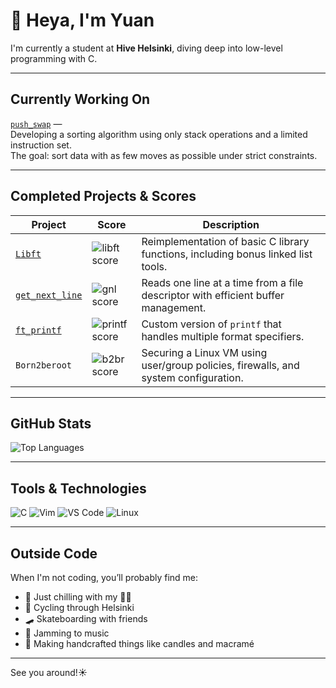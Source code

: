 

# 👋 Heya, I'm Yuan

I'm currently a student at **Hive Helsinki**, diving deep into low-level programming with C.  

---

## Currently Working On

[`push_swap`](https://github.com/Justyuanz/push_swap) —  
Developing a sorting algorithm using only stack operations and a limited instruction set.  
The goal: sort data with as few moves as possible under strict constraints.

---

##  Completed Projects & Scores

| Project | Score | Description |
|---------|-------|-------------|
| [`Libft`](https://github.com/Justyuanz/libft) | ![libft score](https://img.shields.io/badge/125%2F100-green) | Reimplementation of basic C library functions, including bonus linked list tools. |
| [`get_next_line`](https://github.com/Justyuanz/get_next_line) | ![gnl score](https://img.shields.io/badge/125%2F100-green) | Reads one line at a time from a file descriptor with efficient buffer management. |
| [`ft_printf`](https://github.com/Justyuanz/ft_printf) | ![printf score](https://img.shields.io/badge/100%2F100-green) | Custom version of `printf` that handles multiple format specifiers. |
| `Born2beroot` | ![b2br score](https://img.shields.io/badge/125%2F100-green) | Securing a Linux VM using user/group policies, firewalls, and system configuration. |
---

## GitHub Stats

![Top Languages](https://github-readme-stats.vercel.app/api/top-langs/?username=Justyuanz&layout=compact&theme=tokyonight)
<!--![Yuan's GitHub Stats](https://github-readme-stats.vercel.app/api?username=Justyuanz&show_icons=true&theme=tokyonight&hide_title=true)
-->

---

## Tools & Technologies

![C](https://img.shields.io/badge/C-00599C?style=flat&logo=c&logoColor=white)
![Vim](https://img.shields.io/badge/Vim-019733?style=flat&logo=vim&logoColor=white)
![VS Code](https://img.shields.io/badge/VS%20Code-007ACC?style=flat&logo=visual-studio-code&logoColor=white)
![Linux](https://img.shields.io/badge/Linux-FCC624?style=flat&logo=linux&logoColor=black)

---

## Outside Code

When I'm not coding, you’ll probably find me:
- 🐾 Just chilling with my 🐶🐱
- 🚴 Cycling through Helsinki  
- 🛹 Skateboarding with friends  
- 🎸 Jamming to music  
- 🧶 Making handcrafted things like candles and macramé  




---

 See you around!☀️

<!--
**Justyuanz/Justyuanz** is a ✨ _special_ ✨ repository because its `README.md` (this file) appears on your GitHub profile.

Here are some ideas to get you started:

- 🔭 I’m currently working on ...
- 🌱 I’m currently learning ...
- 👯 I’m looking to collaborate on ...
- 🤔 I’m looking for help with ...
- 💬 Ask me about ...
- 📫 How to reach me: ...
- 😄 Pronouns: ...
- ⚡ Fun fact: ...
-->
